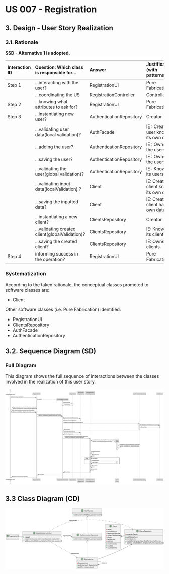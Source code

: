 # US 007 - Registration 

## 3. Design - User Story Realization 

### 3.1. Rationale

**SSD - Alternative 1 is adopted.**

| Interaction ID | Question: Which class is responsible for...     | Answer                   | Justification (with patterns)          |
|:---------------|:------------------------------------------------|:-------------------------|:---------------------------------------|
| Step 1         | ...interacting with the user?                   | RegistrationUI           | Pure Fabrication                       |
|                | ...coordinating the US                          | RegistrationController   | Controller                             |
| Step 2         | ...knowing what attributes to ask for?          | RegistrationUI           | Pure Fabrication                       |
| Step 3         | ...instantiating new user?                      | AuthenticationRepository | Creator                                |
|                | ...validating user data(local validation)?      | AuthFacade               | IE : Created user knows its own data   |
|                | ...adding the user?                             | AuthenticationRepository | IE : Owns all the users                |
|                | ...saving the user?                             | AuthenticationRepository | IE : Owns all the users                |
|                | ...validating the user(global validation)?      | AuthenticationRepository | IE : Knows its users                   |
|                | ...validating input data(localValidation) ?     | Client                   | IE:  Created client knows its own data |
|                | ...saving the inputted data?                    | Client                   | IE:  Created client has its own data.  |
|                | ...instantiating a new client?                  | ClientsRepository        | Creator                                |
|                | ...validating created client(globalValidation)? | ClientsRepository        | IE: Knows all its clients              |
|                | ...saving the created client?                   | ClientsRepository        | IE: Owns all clients                   |
| Step 4         | informing success in the operation?             | RegistrationUI           | Pure Fabrication                       |


### Systematization ##

According to the taken rationale, the conceptual classes promoted to software classes are: 

 * Client


Other software classes (i.e. Pure Fabrication) identified: 

 * RegistrationUI  
 * ClientsRepository
 * AuthFacade
 * AuthenticationRepository


## 3.2. Sequence Diagram (SD)

###  Full Diagram

This diagram shows the full sequence of interactions between the classes involved in the realization of this user story.

![Sequence Diagram - Full](svg/us007-sequence-diagram-full.svg)

## 3.3 Class Diagram (CD)

![Class Diagram](svg/us007-class-diagram.svg)